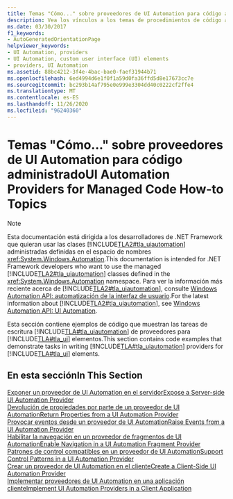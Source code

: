 ```yaml
---
title: Temas "Cómo..." sobre proveedores de UI Automation para código administrado
description: Vea los vínculos a los temas de procedimientos de código administrado, en los que se muestran las tareas de escritura de proveedores de automatización de la interfaz de usuario de Microsoft para elementos de interfaz de usuario (IU).
ms.date: 03/30/2017
f1_keywords:
- AutoGeneratedOrientationPage
helpviewer_keywords:
- UI Automation, providers
- UI Automation, custom user interface (UI) elements
- providers, UI Automation
ms.assetid: 88bc4212-3f4e-4bac-bae0-faef31944b71
ms.openlocfilehash: 6ed4994d6e1f0f1a59d0fa36ffd5d8e17673cc7e
ms.sourcegitcommit: bc293b14af795e0e999e3304dd40c0222cf2ffe4
ms.translationtype: MT
ms.contentlocale: es-ES
ms.lasthandoff: 11/26/2020
ms.locfileid: "96240360"
---
```

# <a name="ui-automation-providers-for-managed-code-how-to-topics"></a><span data-ttu-id="9daea-103">Temas "Cómo..." sobre proveedores de UI Automation para código administrado</span><span class="sxs-lookup"><span data-stu-id="9daea-103">UI Automation Providers for Managed Code How-to Topics</span></span>

> [!NOTE]
> <span data-ttu-id="9daea-104">Esta documentación está dirigida a los desarrolladores de .NET Framework que quieran usar las clases [!INCLUDE[TLA2#tla_uiautomation](../../../includes/tla2sharptla-uiautomation-md.md)] administradas definidas en el espacio de nombres <xref:System.Windows.Automation>.</span><span class="sxs-lookup"><span data-stu-id="9daea-104">This documentation is intended for .NET Framework developers who want to use the managed [!INCLUDE[TLA2#tla_uiautomation](../../../includes/tla2sharptla-uiautomation-md.md)] classes defined in the <xref:System.Windows.Automation> namespace.</span></span> <span data-ttu-id="9daea-105">Para ver la información más reciente acerca de [!INCLUDE[TLA2#tla_uiautomation](../../../includes/tla2sharptla-uiautomation-md.md)], consulte [Windows Automation API: automatización de la interfaz de usuario](/windows/win32/winauto/entry-uiauto-win32).</span><span class="sxs-lookup"><span data-stu-id="9daea-105">For the latest information about [!INCLUDE[TLA2#tla_uiautomation](../../../includes/tla2sharptla-uiautomation-md.md)], see [Windows Automation API: UI Automation](/windows/win32/winauto/entry-uiauto-win32).</span></span>  
  
 <span data-ttu-id="9daea-106">Esta sección contiene ejemplos de código que muestran las tareas de escritura [!INCLUDE[TLA#tla_uiautomation](../../../includes/tlasharptla-uiautomation-md.md)] de proveedores para [!INCLUDE[TLA#tla_ui](../../../includes/tlasharptla-ui-md.md)] elementos.</span><span class="sxs-lookup"><span data-stu-id="9daea-106">This section contains code examples that demonstrate tasks in writing [!INCLUDE[TLA#tla_uiautomation](../../../includes/tlasharptla-uiautomation-md.md)] providers for [!INCLUDE[TLA#tla_ui](../../../includes/tlasharptla-ui-md.md)] elements.</span></span>  
  
## <a name="in-this-section"></a><span data-ttu-id="9daea-107">En esta sección</span><span class="sxs-lookup"><span data-stu-id="9daea-107">In This Section</span></span>  

 [<span data-ttu-id="9daea-108">Exponer un proveedor de UI Automation en el servidor</span><span class="sxs-lookup"><span data-stu-id="9daea-108">Expose a Server-side UI Automation Provider</span></span>](expose-a-server-side-ui-automation-provider.md)  
 [<span data-ttu-id="9daea-109">Devolución de propiedades por parte de un proveedor de UI Automation</span><span class="sxs-lookup"><span data-stu-id="9daea-109">Return Properties from a UI Automation Provider</span></span>](return-properties-from-a-ui-automation-provider.md)  
 [<span data-ttu-id="9daea-110">Provocar eventos desde un proveedor de UI Automation</span><span class="sxs-lookup"><span data-stu-id="9daea-110">Raise Events from a UI Automation Provider</span></span>](raise-events-from-a-ui-automation-provider.md)  
 [<span data-ttu-id="9daea-111">Habilitar la navegación en un proveedor de fragmentos de UI Automation</span><span class="sxs-lookup"><span data-stu-id="9daea-111">Enable Navigation in a UI Automation Fragment Provider</span></span>](enable-navigation-in-a-ui-automation-fragment-provider.md)  
 [<span data-ttu-id="9daea-112">Patrones de control compatibles en un proveedor de UI Automation</span><span class="sxs-lookup"><span data-stu-id="9daea-112">Support Control Patterns in a UI Automation Provider</span></span>](support-control-patterns-in-a-ui-automation-provider.md)  
 [<span data-ttu-id="9daea-113">Crear un proveedor de UI Automation en el cliente</span><span class="sxs-lookup"><span data-stu-id="9daea-113">Create a Client-Side UI Automation Provider</span></span>](create-a-client-side-ui-automation-provider.md)  
 [<span data-ttu-id="9daea-114">Implementar proveedores de UI Automation en una aplicación cliente</span><span class="sxs-lookup"><span data-stu-id="9daea-114">Implement UI Automation Providers in a Client Application</span></span>](implement-ui-automation-providers-in-a-client-application.md)
